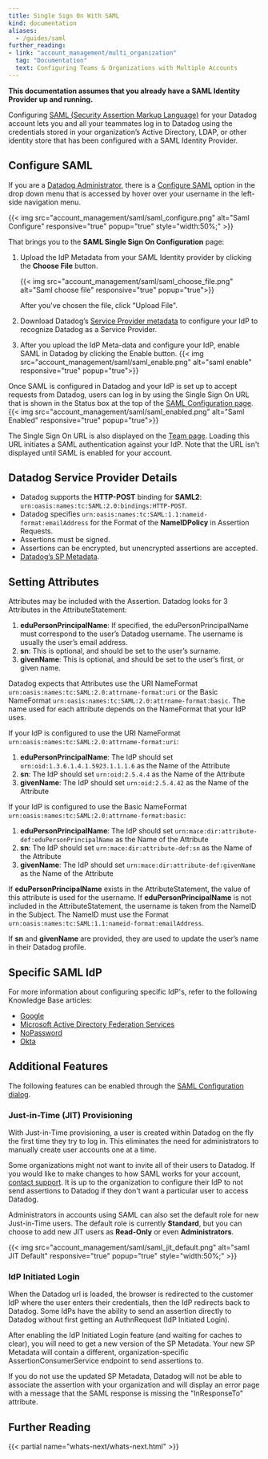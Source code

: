 ```yaml
---
title: Single Sign On With SAML
kind: documentation
aliases:
  - /guides/saml
further_reading:
- link: "account_management/multi_organization"
  tag: "Documentation"
  text: Configuring Teams & Organizations with Multiple Accounts
---
```


**This documentation assumes that you already have a SAML Identity Provider up and running.**

Configuring [SAML (Security Assertion Markup Language)](http://en.wikipedia.org/wiki/Security_Assertion_Markup_Language) for your Datadog account lets you and all your teammates log in to Datadog using the credentials stored in your organization’s Active Directory, LDAP, or other identity store that has been configured with a SAML Identity Provider.

## Configure SAML

If you are a [Datadog Administrator](/account_management/team/#datadog-user-roles), there is a [Configure SAML](https://app.datadoghq.com/saml/saml_setup) option in the drop down menu that is accessed by hover over your username in the left-side navigation menu.

{{< img src="account_management/saml/saml_configure.png" alt="Saml Configure" responsive="true" popup="true" style="width:50%;" >}}

That brings you to the **SAML Single Sign On Configuration** page:

1.  Upload the IdP Metadata from your SAML Identity provider by clicking the **Choose File** button.

    {{< img src="account_management/saml/saml_choose_file.png" alt="Saml choose file" responsive="true" popup="true">}}

    After you've chosen the file, click "Upload File".

2. Download Datadog’s [Service Provider metadata](https://app.datadoghq.com/account/saml/metadata.xml) to configure your IdP to recognize Datadog as a Service Provider.

3. After you upload the IdP Meta-data and configure your IdP, enable SAML in Datadog by clicking the Enable button.
{{< img src="account_management/saml/saml_enable.png" alt="saml enable" responsive="true" popup="true">}}

Once SAML is configured in Datadog and your IdP is set up to accept requests from Datadog, users can log in by using the Single Sign On URL that is shown in the Status box at the top of the [SAML Configuration page](https://app.datadoghq.com/saml/saml_setup).
{{< img src="account_management/saml/saml_enabled.png" alt="Saml Enabled" responsive="true" popup="true">}}

The Single Sign On URL is also displayed on the [Team page](https://app.datadoghq.com/account/team).
Loading this URL initiates a SAML authentication against your IdP. Note that the URL isn't displayed until SAML is enabled for your account.

## Datadog Service Provider Details

* Datadog supports the **HTTP-POST** binding for **SAML2**:
`urn:oasis:names:tc:SAML:2.0:bindings:HTTP-POST`.
* Datadog specifies  `urn:oasis:names:tc:SAML:1.1:nameid-format:emailAddress` for the Format of the **NameIDPolicy** in Assertion Requests.
* Assertions must be signed.
* Assertions can be encrypted, but unencrypted assertions are accepted.
* [Datadog’s SP Metadata](https://app.datadoghq.com/account/saml/metadata.xml).

##  Setting Attributes

Attributes may be included with the Assertion. Datadog looks for 3 Attributes in the AttributeStatement:

  1. **eduPersonPrincipalName**: If specified, the eduPersonPrincipalName must correspond to the user’s Datadog username. The username is usually the user’s email address.
  2. **sn**: This is optional, and should be set to the user’s surname.
  3. **givenName**: This is optional, and should be set to the user’s first, or given name.

Datadog expects that Attributes use the URI NameFormat `urn:oasis:names:tc:SAML:2.0:attrname-format:uri` or the Basic NameFormat `urn:oasis:names:tc:SAML:2.0:attrname-format:basic`. The name used for each attribute depends on the NameFormat that your IdP uses.

If your IdP is configured to use the URI NameFormat `urn:oasis:names:tc:SAML:2.0:attrname-format:uri`:

  1. **eduPersonPrincipalName**: The IdP should set `urn:oid:1.3.6.1.4.1.5923.1.1.1.6` as the Name of the Attribute
  2. **sn**: The IdP should set `urn:oid:2.5.4.4` as the Name of the Attribute
  3. **givenName**: The IdP should set `urn:oid:2.5.4.42` as the Name of the Attribute

If your IdP is configured to use the Basic NameFormat `urn:oasis:names:tc:SAML:2.0:attrname-format:basic`:

  1. **eduPersonPrincipalName**: The IdP should set `urn:mace:dir:attribute-def:eduPersonPrincipalName` as the Name of the Attribute
  2. **sn**: The IdP should set `urn:mace:dir:attribute-def:sn` as the Name of the Attribute
  3. **givenName**: The IdP should set `urn:mace:dir:attribute-def:givenName` as the Name of the Attribute

If **eduPersonPrincipalName** exists in the AttributeStatement, the value of this attribute is used for the username. If **eduPersonPrincipalName** is not included in the AttributeStatement, the username is taken from the NameID in the Subject. The NameID must use the Format `urn:oasis:names:tc:SAML:1.1:nameid-format:emailAddress`.

If **sn** and **givenName** are provided, they are used to update the user’s name in their Datadog profile.

## Specific SAML IdP

For more information about configuring specific IdP's, refer to the following Knowledge Base articles:

* [Google](/account_management/faq/how-do-i-configure-google-as-a-saml-idp)
* [Microsoft Active Directory Federation Services](/account_management/faq/how-do-i-setup-microsoft-active-directory-federation-services-as-a-saml-idp)
* [NoPassword](/account_management/faq/how-do-i-configure-nopassword-as-a-saml-idp)
* [Okta](/account_management/faq/how-do-i-configure-okta-as-a-saml-idp)

## Additional Features

The following features can be enabled through the [SAML Configuration dialog](https://app.datadoghq.com/saml/saml_setup).

### Just-in-Time (JIT) Provisioning

With Just-in-Time provisioning, a user is created within Datadog on the fly the first time they try to log in. This eliminates the need for administrators to manually create user accounts one at a time.

Some organizations might not want to invite all of their users to Datadog. If you would like to make changes to how SAML works for your account, [contact support](/help).
It is up to the organization to configure their IdP to not send assertions to Datadog if they don't want a particular user to access Datadog.

Administrators in accounts using SAML can also set the default role for new Just-in-Time users.
The default role is currently **Standard**, but you can choose to add new JIT users as **Read-Only** or even **Administrators**.

{{< img src="account_management/saml/saml_jit_default.png" alt="saml JIT Default" responsive="true" popup="true" style="width:50%;" >}}

### IdP Initiated Login

When the Datadog url is loaded, the browser is redirected to the customer IdP where the user enters their credentials, then the IdP redirects back to Datadog. Some IdPs have the ability to send an assertion directly to Datadog without first getting an AuthnRequest (IdP Initiated Login).

After enabling the IdP Initiated Login feature (and waiting for caches to clear), you will need to get a new version of the SP Metadata. Your new SP Metadata will contain a different, organization-specific AssertionConsumerService endpoint to send assertions to.

If you do not use the updated SP Metadata, Datadog will not be able to associate the assertion with your organization and will display an error page with a message that the SAML response is missing the "InResponseTo" attribute.


## Further Reading

{{< partial name="whats-next/whats-next.html" >}}
